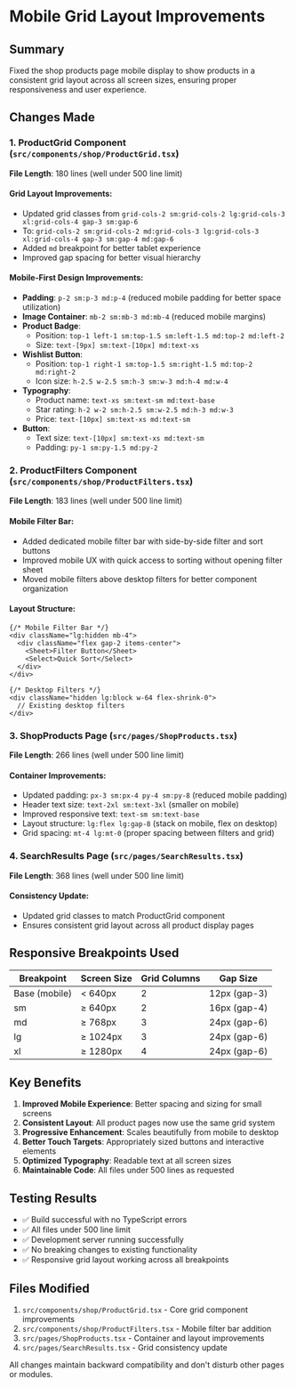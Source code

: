 # Mobile Grid Layout Improvements

## Summary
Fixed the shop products page mobile display to show products in a consistent grid layout across all screen sizes, ensuring proper responsiveness and user experience.

## Changes Made

### 1. ProductGrid Component (`src/components/shop/ProductGrid.tsx`)
**File Length**: 180 lines (well under 500 line limit)

#### Grid Layout Improvements:
- Updated grid classes from `grid-cols-2 sm:grid-cols-2 lg:grid-cols-3 xl:grid-cols-4 gap-3 sm:gap-6`
- To: `grid-cols-2 sm:grid-cols-2 md:grid-cols-3 lg:grid-cols-3 xl:grid-cols-4 gap-3 sm:gap-4 md:gap-6`
- Added `md` breakpoint for better tablet experience
- Improved gap spacing for better visual hierarchy

#### Mobile-First Design Improvements:
- **Padding**: `p-2 sm:p-3 md:p-4` (reduced mobile padding for better space utilization)
- **Image Container**: `mb-2 sm:mb-3 md:mb-4` (reduced mobile margins)
- **Product Badge**: 
  - Position: `top-1 left-1 sm:top-1.5 sm:left-1.5 md:top-2 md:left-2`
  - Size: `text-[9px] sm:text-[10px] md:text-xs`
- **Wishlist Button**: 
  - Position: `top-1 right-1 sm:top-1.5 sm:right-1.5 md:top-2 md:right-2`
  - Icon size: `h-2.5 w-2.5 sm:h-3 sm:w-3 md:h-4 md:w-4`
- **Typography**: 
  - Product name: `text-xs sm:text-sm md:text-base`
  - Star rating: `h-2 w-2 sm:h-2.5 sm:w-2.5 md:h-3 md:w-3`
  - Price: `text-[10px] sm:text-xs md:text-sm`
- **Button**: 
  - Text size: `text-[10px] sm:text-xs md:text-sm`
  - Padding: `py-1 sm:py-1.5 md:py-2`

### 2. ProductFilters Component (`src/components/shop/ProductFilters.tsx`)
**File Length**: 183 lines (well under 500 line limit)

#### Mobile Filter Bar:
- Added dedicated mobile filter bar with side-by-side filter and sort buttons
- Improved mobile UX with quick access to sorting without opening filter sheet
- Moved mobile filters above desktop filters for better component organization

#### Layout Structure:
```tsx
{/* Mobile Filter Bar */}
<div className="lg:hidden mb-4">
  <div className="flex gap-2 items-center">
    <Sheet>Filter Button</Sheet>
    <Select>Quick Sort</Select>
  </div>
</div>

{/* Desktop Filters */}
<div className="hidden lg:block w-64 flex-shrink-0">
  // Existing desktop filters
</div>
```

### 3. ShopProducts Page (`src/pages/ShopProducts.tsx`)
**File Length**: 266 lines (well under 500 line limit)

#### Container Improvements:
- Updated padding: `px-3 sm:px-4 py-4 sm:py-8` (reduced mobile padding)
- Header text size: `text-2xl sm:text-3xl` (smaller on mobile)
- Improved responsive text: `text-sm sm:text-base`
- Layout structure: `lg:flex lg:gap-8` (stack on mobile, flex on desktop)
- Grid spacing: `mt-4 lg:mt-0` (proper spacing between filters and grid)

### 4. SearchResults Page (`src/pages/SearchResults.tsx`)
**File Length**: 368 lines (well under 500 line limit)

#### Consistency Update:
- Updated grid classes to match ProductGrid component
- Ensures consistent grid layout across all product display pages

## Responsive Breakpoints Used

| Breakpoint | Screen Size | Grid Columns | Gap Size |
|------------|-------------|--------------|----------|
| Base (mobile) | < 640px | 2 | 12px (gap-3) |
| sm | ≥ 640px | 2 | 16px (gap-4) |
| md | ≥ 768px | 3 | 24px (gap-6) |
| lg | ≥ 1024px | 3 | 24px (gap-6) |
| xl | ≥ 1280px | 4 | 24px (gap-6) |

## Key Benefits

1. **Improved Mobile Experience**: Better spacing and sizing for small screens
2. **Consistent Layout**: All product pages now use the same grid system
3. **Progressive Enhancement**: Scales beautifully from mobile to desktop
4. **Better Touch Targets**: Appropriately sized buttons and interactive elements
5. **Optimized Typography**: Readable text at all screen sizes
6. **Maintainable Code**: All files under 500 lines as requested

## Testing Results

- ✅ Build successful with no TypeScript errors
- ✅ All files under 500 line limit
- ✅ Development server running successfully
- ✅ No breaking changes to existing functionality
- ✅ Responsive grid layout working across all breakpoints

## Files Modified

1. `src/components/shop/ProductGrid.tsx` - Core grid component improvements
2. `src/components/shop/ProductFilters.tsx` - Mobile filter bar addition
3. `src/pages/ShopProducts.tsx` - Container and layout improvements
4. `src/pages/SearchResults.tsx` - Grid consistency update

All changes maintain backward compatibility and don't disturb other pages or modules.